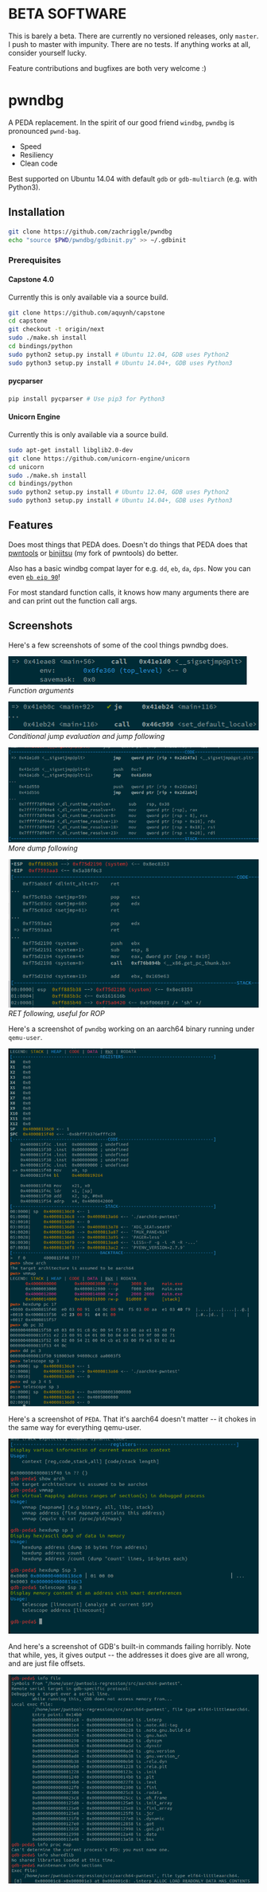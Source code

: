 # BETA SOFTWARE

This is barely a beta.  There are currently no versioned releases, only `master`.  I push to master with impunity.  There are no tests.  If anything works at all, consider yourself lucky.

Feature contributions and bugfixes are both very welcome :)

# pwndbg

A PEDA replacement.  In the spirit of our good friend `windbg`, `pwndbg` is pronounced `pwnd-bag`.

- Speed
- Resiliency
- Clean code

Best supported on Ubuntu 14.04 with default `gdb` or `gdb-multiarch` (e.g. with Python3).

## Installation

```sh
git clone https://github.com/zachriggle/pwndbg
echo "source $PWD/pwndbg/gdbinit.py" >> ~/.gdbinit
```

### Prerequisites

#### Capstone 4.0

Currently this is only available via a source build.

```sh
git clone https://github.com/aquynh/capstone
cd capstone
git checkout -t origin/next
sudo ./make.sh install
cd bindings/python
sudo python2 setup.py install # Ubuntu 12.04, GDB uses Python2
sudo python3 setup.py install # Ubuntu 14.04+, GDB uses Python3
```
#### pycparser

```sh
pip install pycparser # Use pip3 for Python3
```

#### Unicorn Engine

Currently this is only available via a source build.

```sh
sudo apt-get install libglib2.0-dev
git clone https://github.com/unicorn-engine/unicorn
cd unicorn
sudo ./make.sh install
cd bindings/python
sudo python2 setup.py install # Ubuntu 12.04, GDB uses Python2
sudo python3 setup.py install # Ubuntu 14.04+, GDB uses Python3
```

## Features

Does most things that PEDA does.  Doesn't do things that PEDA does that [pwntools](https://github.com/Gallopsled/pwntools) or [binjitsu](https://binjit.su) (my fork of pwntools) do better.

Also has a basic windbg compat layer for e.g. `dd`, `eb`, `da`, `dps`.  Now you can even [`eb eip 90`](https://twitter.com/ebeip90)!

For most standard function calls, it knows how many arguments there are and can print out the function call args.

## Screenshots

Here's a few screenshots of some of the cool things pwndbg does.

![e](caps/e.png?raw=1)  
*Function arguments*

![f](caps/f.png?raw=1)  
*Conditional jump evaluation and jump following*

![g](caps/g.png?raw=1)  
*More dump following*

![h](caps/h.png?raw=1)  
*RET following, useful for ROP*

Here's a screenshot of `pwndbg` working on an aarch64 binary running under `qemu-user`.

![a](caps/a.png?raw=1)

Here's a screenshot of `PEDA`.  That it's aarch64 doesn't matter -- it chokes in the same way for everything qemu-user.

![c](caps/b.png?raw=1)

And here's a screenshot of GDB's built-in commands failing horribly.  Note that while, yes, it gives output -- the addresses it does give are all wrong, and are just file offsets.

![c](caps/c.png?raw=1)

